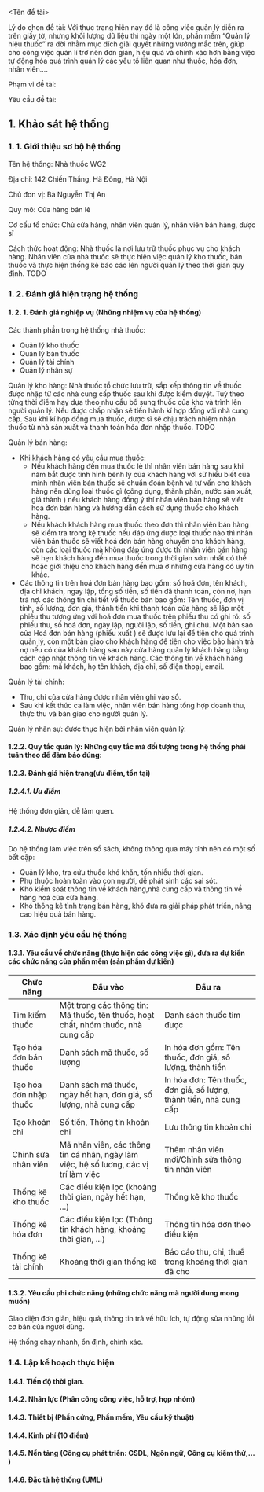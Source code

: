 <Tên đề tài>



Lý do chọn đề tài: Với thực trạng hiện nay đó là công việc quản lý diễn ra trên giấy tờ, nhưng khối lượng dữ liệu thì ngày một lớn, phần mềm “Quản lý hiệu thuốc” ra đời nhằm mục đích giải quyết những vướng mắc trên, giúp cho công việc quản lí trở nên đơn giản, hiệu quả và chính xác hơn bằng việc tự động hóa quá trình quản lý các yếu tố liên quan như thuốc, hóa đơn, nhân viên…. 

Phạm vi đề tài:

Yêu cầu đề tài: 



## 1. Khảo sát hệ thống

### 1. 1. Giới thiệu sơ bộ hệ thống

Tên hệ thống: Nhà thuốc WG2

Địa chỉ: 142 Chiến Thắng, Hà Đông, Hà Nội

Chủ đơn vị: Bà Nguyễn Thị An

Quy mô: Cửa hàng bán lẻ

Cơ cấu tổ chức: Chủ cửa hàng, nhân viên quản lý, nhân viên bán hàng, dược sĩ

Cách thức hoạt động: Nhà thuốc là nơi lưu trữ thuốc phục vụ cho khách hàng. Nhân viên của nhà thuốc sẽ thực hiện việc quản lý kho thuốc, bán thuốc và thực hiện thống kê báo cáo lên người quản lý theo thời gian quy định. TODO

### 1. 2. Đánh giá hiện trạng hệ thống

#### 1. 2. 1. Đánh giá nghiệp vụ (Những nhiệm vụ của hệ thống)

Các thành phần trong hệ thống nhà thuốc: 

- Quản lý kho thuốc
- Quản lý bán thuốc
- Quản lý tài chính
- Quản lý nhân sự

Quản lý kho hàng: Nhà thuốc tổ chức lưu trữ, sắp xếp thông tin về thuốc được nhập từ các nhà cung cấp thuốc sau khi được kiểm duyệt. Tuỳ theo từng thời điểm hay dựa theo nhu cầu bổ sung thuốc của kho và trình lên người quản lý. Nếu được chấp nhận sẽ tiến hành kí hợp đồng với nhà cung cấp. Sau khi kí hợp đồng mua thuốc, dược sĩ sẽ chịu trách nhiệm nhận thuốc từ nhà sản xuất và thanh toán hóa đơn nhập thuốc. TODO

Quản lý bán hàng: 

- Khi khách hàng có yêu cầu mua thuốc: 
  - Nếu khách hàng đến mua thuốc lẻ thì nhân viên bán hàng sau khi năm bắt được tình hình bênh lý của khách hàng với sử hiểu biết của mình nhân viên bán thuốc sẽ chuẩn đoán bệnh và tư vấn cho khách hàng nên dùng loại thuốc gì (công dụng, thành phần, nước sản xuất, giá thành ) nếu khách hàng đồng ý thí nhân viên bán hàng sẽ viết hoá đơn bán hàng và hướng dẫn cách sử dụng thuốc cho khách hàng. 
  - Nếu khách khách hàng mua thuốc theo đơn thì nhân viên bán hàng sẽ kiểm tra trong kệ thuốc nếu đáp ứng được loại thuốc nào thì nhân viên bán thuốc sẽ viết hoá đơn bán hàng chuyển cho khách hàng, còn các loại thuốc mà không đáp ứng được thì nhân viên bán hàng sẽ hẹn khách hàng đến mua thuốc trong thời gian sớm nhất có thể hoặc giới thiệu cho khách hàng đến mua ở những cửa hàng có uy tín khác. 
- Các thông tin trên hoá đơn bán hàng bao gồm: số hoá đơn, tên khách, địa chỉ khách, ngay lập, tổng số tiền, số tiền đã thanh toán, còn nợ, hạn trả nợ. các thông tin chi tiết về thuốc bán bao gồm: Tên thuốc, đơn vị tính, số lượng, đơn giá, thành tiền khi thanh toán cửa hàng sẽ lập một phiếu thu tương ứng với hoá đơn mua thuốc trên phiếu thu có ghi rõ: số phiếu thu, số hoá đơn, ngày lập, người lập, số tiền, ghi chú. Một bản sao của Hoá đơn bán hàng (phiếu xuất ) sẽ được lưu lại để tiện cho quá trình quản lý, còn một bản giao cho khách hàng để tiện cho việc bảo hành trả nợ nếu có của khách hàng sau này cửa hàng quản lý khách hàng bằng cách cập nhật thông tin về khách hàng. Các thông tin về khách hàng bao gồm: mã khách, họ tên khách, địa chỉ, số điện thoại, email. 

Quản lý tài chính: 

- Thu, chi của cửa hàng được nhân viên ghi vào sổ.
- Sau khi kết thúc ca làm việc, nhân viên bán hàng tổng hợp doanh thu, thực thu và bàn giao cho người quản lý.

Quản lý nhân sự: được thực hiện bởi nhân viên quản lý. 

#### 1.2.2. Quy tắc quản lý: Những quy tắc mà đối tượng trong hệ thống phải tuân theo để đảm bảo đúng: 



#### 1.2.3. Đánh giá hiện trạng(ưu điểm, tồn tại)

##### 1.2.4.1. Ưu điểm

Hệ thống đơn giản, dễ làm quen. 

##### 1.2.4.2. Nhược điểm

Do hệ thống làm việc trên sổ sách, không thông qua máy tính nên có một số bất cập: 

- Quản lý kho, tra cứu thuốc khó khăn, tốn nhiều thời gian.
- Phụ thuộc hoàn toàn vào con người, dễ phát sinh các sai sót.
- Khó kiểm soát thông tin về khách hàng,nhà cung cấp và thông tin về hàng hoá của cửa hàng.
- Khó thống kê tình trạng bán hàng, khó đưa ra giải pháp phát triển, nâng cao hiệu quả bán hàng.

### 1.3. Xác định yêu cầu hệ thống

#### 1.3.1. Yêu cầu về chức năng (thực hiện các công việc gì), đưa ra dự kiến các chức năng của phần mềm (sản phẩm dự kiến)

| Chức năng              | Đầu vào                                                      | Đầu ra                                                       |
| ---------------------- | ------------------------------------------------------------ | ------------------------------------------------------------ |
| Tìm kiếm thuốc         | Một trong các thông tin: Mã thuốc, tên thuốc, hoạt chất, nhóm thuốc, nhà cung cấp | Danh sách thuốc tìm được                                     |
| Tạo hóa đơn bán thuốc  | Danh sách mã thuốc, số lượng                                 | In hóa đơn gồm: Tên thuốc, đơn giá, số lượng, thành tiền     |
| Tạo hóa đơn nhập thuốc | Danh sách mã thuốc, ngày hết hạn, đơn giá, số lượng, nhà cung cấp | In hóa đơn: Tên thuốc, đơn giá, số lượng, thành tiền, nhà cung cấp |
| Tạo khoản chi          | Số tiền, Thông tin khoản chi                                 | Lưu thông tin khoản chi                                      |
| Chỉnh sửa nhân viên    | Mã nhân viên, các thông tin cá nhân, ngày làm việc, hệ số lương, các vị trí làm việc | Thêm nhân viên mới/Chỉnh sửa thông tin nhân viên             |
| Thống kê kho thuốc     | Các điều kiện lọc (khoảng thời gian, ngày hết hạn, ...)      | Thống kê kho thuốc                                           |
| Thống kê hóa đơn       | Các điều kiện lọc (Thông tin khách hàng, khoảng thời gian, ...) | Thông tin hóa đơn theo điều kiện                             |
| Thống kê tài chính     | Khoảng thời gian thống kê                                    | Báo cáo thu, chi, thuế trong khoảng thời gian đã cho         |

#### 1.3.2. Yêu cầu phi chức năng (những chức năng mà người dung mong muốn)

Giao diện đơn giản, hiệu quả, thông tin trả về hữu ích, tự động sửa những lỗi cơ bản của người dùng. 

Hệ thống chạy nhanh, ổn định, chính xác. 

### 1.4. Lập kế hoạch thực hiện

#### 1.4.1. Tiến độ thời gian. 

#### 1.4.2. Nhân lực (Phân công công việc, hỗ trợ, họp nhóm)

#### 1.4.3. Thiết bị (Phần cứng, Phần mềm, Yêu cầu kỹ thuật)

#### 1.4.4. Kinh phí (10 điểm)

#### 1.4.5. Nền tảng (Công cụ phát triển: CSDL, Ngôn ngữ, Công cụ kiểm thử,... )

#### 1.4.6. Đặc tả hệ thống (UML)

